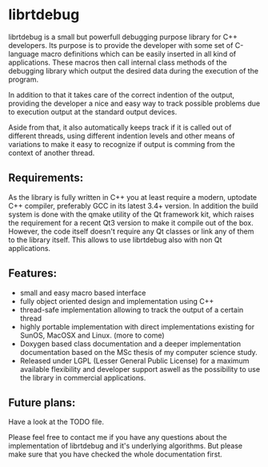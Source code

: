 # librtdebug
librtdebug is a small but powerfull debugging purpose library for C++
developers. Its purpose is to provide the developer with some set of
C-language macro definitions which can be easily inserted in all kind of
applications. These macros then call internal class methods of the debugging
library which output the desired data during the execution of the program.

In addition to that it takes care of the correct indention of the output,
providing the developer a nice and easy way to track possible problems due
to execution output at the standard output devices.

Aside from that, it also automatically keeps track if it is called out of
different threads, using different indention levels and other means of
variations to make it easy to recognize if output is comming from the
context of another thread.

## Requirements:
As the library is fully written in C++ you at least require a modern, uptodate
C++ compiler, preferably GCC in its latest 3.4+ version.
In addition the build system is done with the qmake utility of the Qt framework
kit, which raises the requirement for a recent Qt3 version to make it compile
out of the box. However, the code itself doesn't require any Qt classes or
link any of them to the library itself. This allows to use librtdebug also
with non Qt applications.

## Features:
- small and easy macro based interface
- fully object oriented design and implementation using C++
- thread-safe implementation allowing to track the output of a certain thread
- highly portable implementation with direct implementations existing for SunOS, MacOSX and Linux. (more to come)
- Doxygen based class documentation and a deeper implementation documentation based on the MSc thesis of my computer science study.
- Released under LGPL (Lesser General Public License) for a maximum available flexibility and developer support aswell as the possibility to use the library in commercial applications.

## Future plans:
Have a look at the TODO file.

Please feel free to contact me if you have any questions about the
implementation of librtdebug and it's underlying algorithms. But please make
sure that you have checked the whole documentation first.
